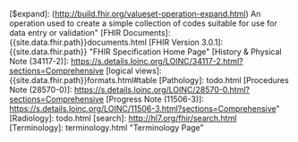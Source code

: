 [Argonaut Clinical Notes Profile]: StructureDefinition-argo-clinicalnotes.html
[Argonaut Diagnostic Report Profile]: StructureDefinition-argo-diagnosticreport.html
[CapabilityStatement]: {{site.data.fhir.path}}capabilitystatement.html
[Cardiology]: todo.html
[ClinicalImpression]: {{site.data.fhir.path}}clinicalimpression.html
[Composition]: {{site.data.fhir.path}}composition.html
[Consultation Note (11488-4)]: https://s.details.loinc.org/LOINC/11488-4.html?sections=Comprehensive
[DiagnosticReport]: {{site.data.fhir.path}}diagnosticreport.html
[Discharge Summary (18842-5)]: https://s.details.loinc.org/LOINC/18842-5.html?sections=Comprehensive
[Document types]: {{site.data.fhir.path}}valueset-c80-doc-classcodes.html
[DocumentReference vs DiagnosticReport]: guidance.html#documentreference-vs-diagnosticreport
[DocumentReference]: {{site.data.fhir.path}}documentreference.html
[Downloads]: downloads.html "Downloads Page"
[$expand]: (http://build.fhir.org/valueset-operation-expand.html)  An operation used to create a simple collection of codes suitable for use for data entry or validation"
[FHIR Documents]: {{site.data.fhir.path}}documents.html
[FHIR Version 3.0.1]: {{site.data.fhir.path}} "FHIR Specification Home Page"
[History & Physical Note (34117-2)]: https://s.details.loinc.org/LOINC/34117-2.html?sections=Comprehensive
[logical views]: {{site.data.fhir.path}}formats.html#table
[Pathology]: todo.html
[Procedures Note (28570-0)]: https://s.details.loinc.org/LOINC/28570-0.html?sections=Comprehensive
[Progress Note (11506-3)]: https://s.details.loinc.org/LOINC/11506-3.html?sections=Comprehensive"
[Radiology]: todo.html
[search]: http://hl7.org/fhir/search.html
[Terminology]: terminology.html "Terminology Page"
